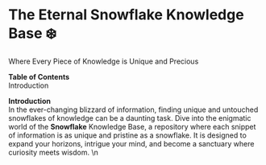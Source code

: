 # The Eternal Snowflake Knowledge Base ❄️
Where Every Piece of Knowledge is Unique and Precious

**Table of Contents** <br>
Introduction

**Introduction** <br>
In the ever-changing blizzard of information, finding unique and untouched snowflakes of knowledge can be a daunting task. Dive into the enigmatic world of the **Snowflake** Knowledge Base, a repository where each snippet of information is as unique and pristine as a snowflake. It is designed to expand your horizons, intrigue your mind, and become a sanctuary where curiosity meets wisdom. \n
